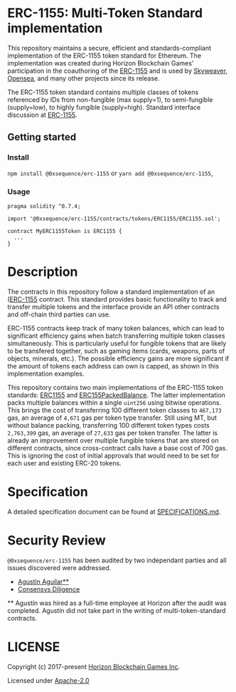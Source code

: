 # ERC-1155: Multi-Token Standard implementation

This repository maintains a secure, efficient and standards-compliant implementation of the ERC-1155 token standard for Ethereum. The implementation was created during Horizon Blockchain Games' participation in the coauthoring of the [ERC-1155](https://github.com/ethereum/EIPs/issues/1155) and is used by [Skyweaver](https://www.skyweaver.net), [Opensea](https://www.opensea.io), and many other projects since its release.

The ERC-1155 token standard contains multiple classes of tokens referenced by IDs from non-fungible (max supply=1), to semi-fungible (supply=low), to highly fungible (supply=high). Standard interface discussion at [ERC-1155](https://github.com/ethereum/EIPs/issues/1155). 

## Getting started

### Install

`npm install @0xsequence/erc-1155` or `yarn add @0xsequence/erc-1155`,

### Usage

```solidity
pragma solidity ^0.7.4;

import '@0xsequence/erc-1155/contracts/tokens/ERC1155/ERC1155.sol';

contract MyERC1155Token is ERC1155 {
  ...
}
```

# Description

The contracts in this repository follow a standard implementation of an ([ERC-1155](https://github.com/ethereum/EIPs/issues/1155) contract. This standard provides basic functionality to track and transfer multiple tokens and the interface provide an API other contracts and off-chain third parties can use.

ERC-1155 contracts keep track of many token balances, which can lead to significant efficiency gains when batch transferring multiple token classes simultaneously. This is particularly useful for fungible tokens that are likely to be transfered together, such as gaming items (cards, weapons, parts of objects, minerals, etc.). The possible efficiency gains are more significant if the amount of tokens each address can own is capped, as shown in this implementation examples.

This repository contains two main implementations of the ERC-1155 token standards: [ERC1155](<https://github.com/0xsequence/erc-1155/tree/master/contracts/tokens/ERC1155>) and [ERC155PackedBalance](<https://github.com/0xsequence/erc-1155/tree/master/contracts/tokens/ERC1155PackedBalance>). The latter implementation packs multiple balances within a single `uint256` using bitwise operations. This brings the cost of transferring 100 different token classes to `467,173` gas, an average of `4,671` gas per token type transfer. Still using MT, but without balance packing, transferring 100 different token types costs `2,763,399` gas, an average of `27,633` gas per token transfer. The latter is already an improvement over multiple fungible tokens that are stored on different contracts, since cross-contract calls have a base cost of 700 gas. This is ignoring the cost of initial approvals that would need to be set for each user and existing ERC-20 tokens.

# Specification

A detailed specification document can be found at [SPECIFICATIONS.md](<https://github.com/0xsequence/erc-1155/blob/master/SPECIFICATIONS.md>).

# Security Review

`@0xsequence/erc-1155` has been audited by two independant parties and all issues discovered were addressed. 
- [Agustín Aguilar**](https://github.com/0xsequence/erc-1155/blob/master/audits/Security_Audit_Horizon_Games_23-12-19_2.pdf)
- [Consensys Diligence](https://github.com/0xsequence/erc-1155/blob/master/audits/horizon-games-audit-2020-02.pdf) 

** Agustín was hired as a full-time employee at Horizon after the audit was completed. Agustín did not take part in the writing of multi-token-standard contracts.

# LICENSE

Copyright (c) 2017-present [Horizon Blockchain Games Inc](https://horizon.io).

Licensed under [Apache-2.0](./LICENSE)
